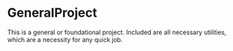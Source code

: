 # GeneralProject
This is a general or foundational project. Included are all necessary utilities, which are a necessity for any quick job.
